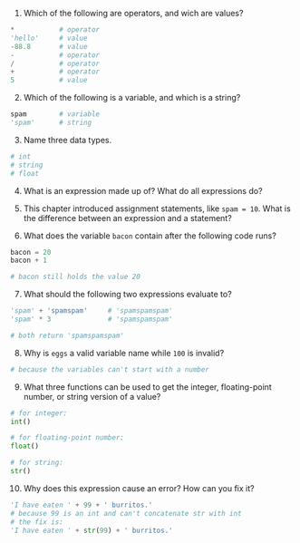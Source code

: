 1. Which of the following are operators, and wich are values?
```python
*           # operator
'hello'     # value
-88.8       # value
-           # operator
/           # operator
+           # operator
5           # value
```
2. Which of the following is a variable, and which is a string?
```python
spam        # variable
'spam'      # string
```
3. Name three data types.
```python
# int
# string
# float
```

4. What is an expression made up of? What do all expressions do?

5. This chapter introduced assignment statements, like `spam = 10`. What is the difference between an expression and a statement?

6. What does the variable `bacon` contain after the following code runs?
```python
bacon = 20
bacon + 1

# bacon still holds the value 20
```
7. What should the following two expressions evaluate to?
```python
'spam' + 'spamspam'     # 'spamspamspam'
'spam' * 3              # 'spamspamspam'

# both return 'spamspamspam'
```
8. Why is `eggs` a valid variable name while `100` is invalid?
```python
# because the variables can't start with a number
```

9. What three functions can be used to get the integer, floating-point number, or string version of a value?
```python
# for integer:
int()

# for floating-point number:
float()

# for string:
str()
```

10. Why does this expression cause an error? How can you fix it?
```python
'I have eaten ' + 99 + ' burritos.'
# because 99 is an int and can't concatenate str with int
# the fix is:
'I have eaten ' + str(99) + ' burritos.'
```
